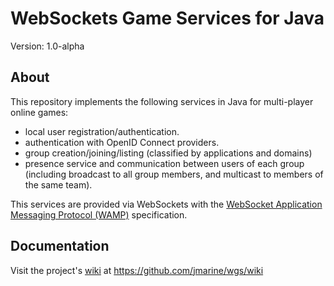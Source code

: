 WebSockets Game Services for Java
=================================

Version: 1.0-alpha


About
-----

This repository implements the following services in Java for multi-player online games:
    
* local user registration/authentication.
* authentication with OpenID Connect providers.
* group creation/joining/listing (classified by applications and domains)
* presence service and communication between users of each group (including broadcast to all group members, and multicast to members of the same team).


This services are provided via WebSockets with the [WebSocket Application Messaging Protocol (WAMP)](http://wamp.ws/spec) specification.



Documentation
-------------
Visit the project's [wiki](https://github.com/jmarine/wgs/wiki) at https://github.com/jmarine/wgs/wiki

